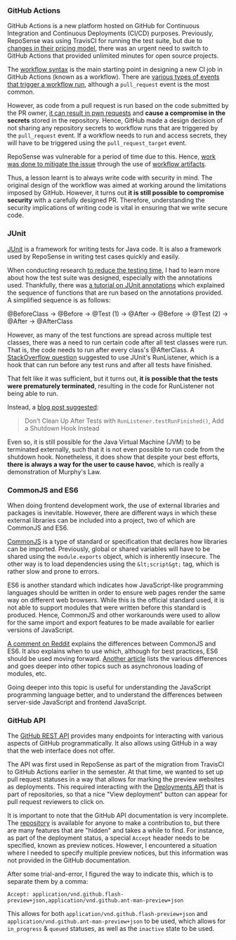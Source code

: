 ### GitHub Actions

GitHub Actions is a new platform hosted on GitHub for Continuous Integration and Continuous Deployments (CI/CD) purposes. Previously, RepoSense was using TravisCI for running the test suite, but due to [changes in their pricing model](https://blog.travis-ci.com/2020-11-02-travis-ci-new-billing), there was an urgent need to switch to GitHub Actions that provided unlimited minutes for open source projects.

The [workflow syntax](https://docs.github.com/en/actions/reference/workflow-syntax-for-github-actions) is the main starting point in designing a new CI job in GitHub Actions (known as a workflow). There are [various types of events that trigger a workflow run](https://docs.github.com/en/actions/reference/events-that-trigger-workflows), although a `pull_request` event is the most common.

However, as code from a pull request is run based on the code submitted by the PR owner, [it can result in pwn requests](https://securitylab.github.com/research/github-actions-preventing-pwn-requests) and **cause a compromise in the secrets** stored in the repository. Hence, GitHub made a design decision of not sharing any repository secrets to workflow runs that are triggered by the `pull_request` event. If a workflow needs to run and access secrets, they will have to be triggered using the `pull_request_target` event.

RepoSense was vulnerable for a period of time due to this. Hence, [work was done to mitigate the issue](https://github.com/reposense/RepoSense/pull/1411) through the use of [workflow artifacts](https://docs.github.com/en/actions/guides/storing-workflow-data-as-artifacts).

Thus, a lesson learnt is to always write code with security in mind. The original design of the workflow was aimed at working around the limitations imposed by GitHub. However, it turns out **it is still possible to compromise security** with a carefully designed PR. Therefore, understanding the security implications of writing code is vital in ensuring that we write secure code.

### JUnit

[JUnit](https://junit.org/junit4/) is a framework for writing tests for Java code. It is also a framework used by RepoSense in writing test cases quickly and easily.

When conducting research [to reduce the testing time](https://github.com/reposense/RepoSense/issues/1349), I had to learn more about how the test suite was designed, especially with the annotations used. Thankfully, there was [a tutorial on JUnit annotations](https://www.softwaretestinghelp.com/junit-annotations-tutorial/) which explained the sequence of functions that are run based on the annotations provided. A simplified sequence is as follows:

<box>
@BeforeClass → @Before → @Test (1) → @After → @Before → @Test (2) → @After → @AfterClass
</box>

However, as many of the test functions are spread across multiple test classes, there was a need to run certain code after all test classes were run. That is, the code needs to run after every class's @AfterClass. A [StackOverflow question](https://stackoverflow.com/questions/9903341/cleanup-after-all-junit-tests) suggested to use JUnit's RunListener, which is a hook that can run before any test runs and after all tests have finished.

That felt like it was sufficient, but it turns out, **it is possible that the tests were prematurely terminated**, resulting in the code for RunListener not being able to run.

Instead, a [blog post suggested](http://stiemannkj1.gitlab.io/use-Runtime-addShutdownHook-instead-of-RunListener-testRunFinished/):

> Don’t Clean Up After Tests with `RunListener.testRunFinished()`, Add a Shutdown Hook Instead

Even so, it is still possible for the Java Virtual Machine (JVM) to be terminated externally, such that it is not even possible to run code from the shutdown hook. Nonetheless, it does show that despite your best efforts, **there is always a way for the user to cause havoc**, which is really a demonstration of Murphy's Law.

### CommonJS and ES6

When doing frontend development work, the use of external libraries and packages is inevitable. However, there are different ways in which these external libraries can be included into a project, two of which are CommonJS and ES6.

[CommonJS](https://medium.com/@cgcrutch18/commonjs-what-why-and-how-64ed9f31aa46) is a type of standard or specification that declares how libraries can be imported. Previously, global or shared variables will have to be shared using the `module.exports` object, which is inherently insecure. The other way is to load dependencies using the `&lt;script&gt;` tag, which is rather slow and prone to errors.

ES6 is another standard which indicates how JavaScript-like programming languages should be written in order to ensure web pages render the same way on different web browsers. While this is the official standard used, it is not able to support modules that were written before this standard is produced. Hence, CommonJS and other workarounds were used to allow for the same import and export features to be made available for earlier versions of JavaScript.

[A comment on Reddit](https://www.reddit.com/r/javascript/comments/668cvh/commonjs_vs_es6_importexport_which_is_the_standard/) explains the differences between CommonJS and ES6. It also explains when to use which, although for best practices, ES6 should be used moving forward. [Another article](https://redfin.engineering/node-modules-at-war-why-commonjs-and-es-modules-cant-get-along-9617135eeca1) lists the various differences and goes deeper into other topics such as asynchronous loading of modules, etc.

Going deeper into this topic is useful for understanding the JavaScript programming language better, and to understand the differences between server-side JavaScript and frontend JavaScript.

### GitHub API

The [GitHub REST API](https://docs.github.com/en/rest) provides many endpoints for interacting with various aspects of GitHub programmatically. It also allows using GitHub in a way that the web interface does not offer.

The API was first used in RepoSense as part of the migration from TravisCI to GitHub Actions earlier in the semester. At that time, we wanted to set up pull request statuses in a way that allows for marking the preview websites as deployments. This required interacting with the [Deployments API](https://docs.github.com/en/rest/reference/repos#deployments) that is part of repositories, so that a nice "View deployment" button can appear for pull request reviewers to click on.

It is important to note that the GitHub API documentation is very incomplete. The [repository](https://github.com/github/docs) is available for anyone to make a contribution to, but there are many features that are "hidden" and takes a while to find. For instance, as part of the deployment status, a special `Accept` header needs to be specified, known as preview notices. However, I encountered a situation where I needed to specify multiple preview notices, but this information was not provided in the GitHub documentation.

After some trial-and-error, I figured the way to indicate this, which is to separate them by a comma:

```
Accept: application/vnd.github.flash-preview+json,application/vnd.github.ant-man-preview+json
```

This allows for both `application/vnd.github.flash-preview+json` and `application/vnd.github.ant-man-preview+json` to be used, which allows for `in_progress` & `queued` statuses, as well as the `inactive` state to be used.
